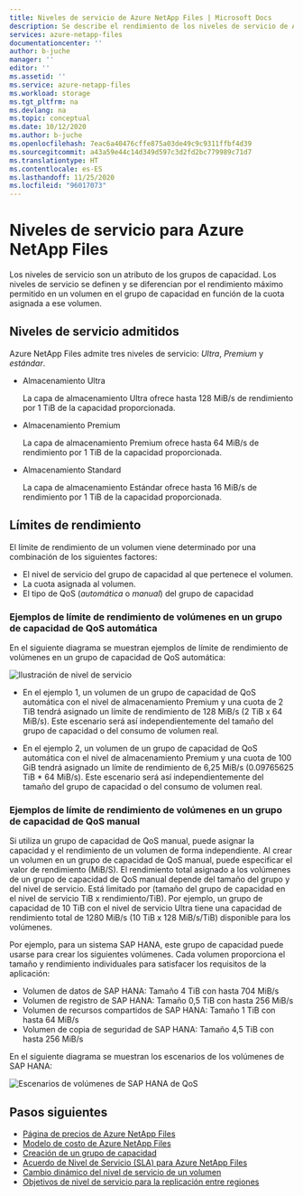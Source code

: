 ```yaml
---
title: Niveles de servicio de Azure NetApp Files | Microsoft Docs
description: Se describe el rendimiento de los niveles de servicio de Azure NetApp Files.
services: azure-netapp-files
documentationcenter: ''
author: b-juche
manager: ''
editor: ''
ms.assetid: ''
ms.service: azure-netapp-files
ms.workload: storage
ms.tgt_pltfrm: na
ms.devlang: na
ms.topic: conceptual
ms.date: 10/12/2020
ms.author: b-juche
ms.openlocfilehash: 7eac6a40476cffe875a03de49c9c9311ffbf4d39
ms.sourcegitcommit: a43a59e44c14d349d597c3d2fd2bc779989c71d7
ms.translationtype: HT
ms.contentlocale: es-ES
ms.lasthandoff: 11/25/2020
ms.locfileid: "96017073"
---
```

# <a name="service-levels-for-azure-netapp-files"></a>Niveles de servicio para Azure NetApp Files
Los niveles de servicio son un atributo de los grupos de capacidad. Los niveles de servicio se definen y se diferencian por el rendimiento máximo permitido en un volumen en el grupo de capacidad en función de la cuota asignada a ese volumen.

## <a name="supported-service-levels"></a>Niveles de servicio admitidos

Azure NetApp Files admite tres niveles de servicio: *Ultra*, *Premium* y *estándar*. 

* <a name="Ultra"></a>Almacenamiento Ultra

    La capa de almacenamiento Ultra ofrece hasta 128 MiB/s de rendimiento por 1 TiB de la capacidad proporcionada. 

* <a name="Premium"></a>Almacenamiento Premium

    La capa de almacenamiento Premium ofrece hasta 64 MiB/s de rendimiento por 1 TiB de la capacidad proporcionada. 

* <a name="Standard"></a>Almacenamiento Standard

    La capa de almacenamiento Estándar ofrece hasta 16 MiB/s de rendimiento por 1 TiB de la capacidad proporcionada.

## <a name="throughput-limits"></a>Límites de rendimiento

El límite de rendimiento de un volumen viene determinado por una combinación de los siguientes factores:
* El nivel de servicio del grupo de capacidad al que pertenece el volumen.
* La cuota asignada al volumen.  
* El tipo de QoS (*automática* o *manual*) del grupo de capacidad  

### <a name="throughput-limit-examples-of-volumes-in-an-auto-qos-capacity-pool"></a>Ejemplos de límite de rendimiento de volúmenes en un grupo de capacidad de QoS automática

En el siguiente diagrama se muestran ejemplos de límite de rendimiento de volúmenes en un grupo de capacidad de QoS automática:

![Ilustración de nivel de servicio](../media/azure-netapp-files/azure-netapp-files-service-levels.png)

* En el ejemplo 1, un volumen de un grupo de capacidad de QoS automática con el nivel de almacenamiento Premium y una cuota de 2 TiB tendrá asignado un límite de rendimiento de 128 MiB/s (2 TiB x 64 MiB/s). Este escenario será así independientemente del tamaño del grupo de capacidad o del consumo de volumen real.

* En el ejemplo 2, un volumen de un grupo de capacidad de QoS automática con el nivel de almacenamiento Premium y una cuota de 100 GiB tendrá asignado un límite de rendimiento de 6,25 MiB/s (0.09765625 TiB * 64 MiB/s). Este escenario será así independientemente del tamaño del grupo de capacidad o del consumo de volumen real.

### <a name="throughput-limit-examples-of-volumes-in-a-manual-qos-capacity-pool"></a>Ejemplos de límite de rendimiento de volúmenes en un grupo de capacidad de QoS manual 

Si utiliza un grupo de capacidad de QoS manual, puede asignar la capacidad y el rendimiento de un volumen de forma independiente. Al crear un volumen en un grupo de capacidad de QoS manual, puede especificar el valor de rendimiento (MiB/S). El rendimiento total asignado a los volúmenes de un grupo de capacidad de QoS manual depende del tamaño del grupo y del nivel de servicio. Está limitado por (tamaño del grupo de capacidad en el nivel de servicio TiB x rendimiento/TiB). Por ejemplo, un grupo de capacidad de 10 TiB con el nivel de servicio Ultra tiene una capacidad de rendimiento total de 1280 MiB/s (10 TiB x 128 MiB/s/TiB) disponible para los volúmenes.

Por ejemplo, para un sistema SAP HANA, este grupo de capacidad puede usarse para crear los siguientes volúmenes. Cada volumen proporciona el tamaño y rendimiento individuales para satisfacer los requisitos de la aplicación:

* Volumen de datos de SAP HANA: Tamaño 4 TiB con hasta 704 MiB/s
* Volumen de registro de SAP HANA: Tamaño 0,5 TiB con hasta 256 MiB/s
* Volumen de recursos compartidos de SAP HANA: Tamaño 1 TiB con hasta 64 MiB/s
* Volumen de copia de seguridad de SAP HANA: Tamaño 4,5 TiB con hasta 256 MiB/s

En el siguiente diagrama se muestran los escenarios de los volúmenes de SAP HANA:

![Escenarios de volúmenes de SAP HANA de QoS](../media/azure-netapp-files/qos-sap-hana-volume-scenarios.png) 

## <a name="next-steps"></a>Pasos siguientes

- [Página de precios de Azure NetApp Files](https://azure.microsoft.com/pricing/details/storage/netapp/)
- [Modelo de costo de Azure NetApp Files](azure-netapp-files-cost-model.md) 
- [Creación de un grupo de capacidad](azure-netapp-files-set-up-capacity-pool.md)
- [Acuerdo de Nivel de Servicio (SLA) para Azure NetApp Files](https://azure.microsoft.com/support/legal/sla/netapp/)
- [Cambio dinámico del nivel de servicio de un volumen](dynamic-change-volume-service-level.md) 
- [Objetivos de nivel de servicio para la replicación entre regiones](cross-region-replication-introduction.md#service-level-objectives)
